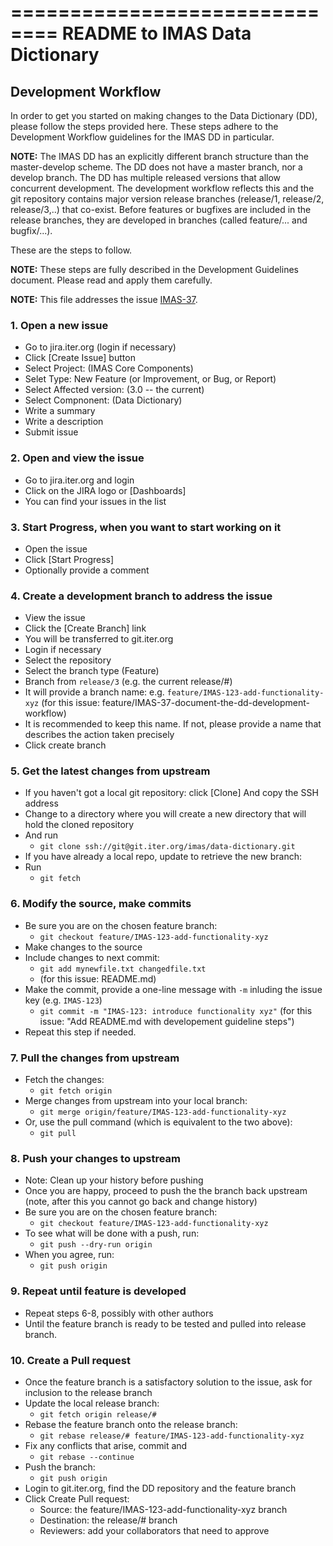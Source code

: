 
==============================
README to IMAS Data Dictionary
==============================

Development Workflow
--------------------
In order to get you started on making changes to the Data Dictionary (DD), please follow the steps provided here. These steps adhere to the Development Workflow guidelines for the IMAS DD in particular.

**NOTE:** The IMAS DD has an explicitly different branch structure than the master-develop scheme. The DD does not have a master branch, nor a develop branch. The DD has multiple released versions that allow concurrent development. The development workflow reflects this and the git repository contains major version release branches (release/1, release/2, release/3,..) that co-exist. Before features or bugfixes are included in the release branches, they are developed in branches (called feature/... and bugfix/...).

These are the steps to follow.

**NOTE:** These steps are fully described in the Development Guidelines document. Please read and apply them carefully. 

**NOTE:** This file addresses the issue [IMAS-37](https://jira.iter.org/browse/IMAS-37).

###    1. Open a new issue   
- Go to jira.iter.org (login if necessary)    
- Click [Create Issue] button   
- Select Project: (IMAS Core Components)
- Selet Type: New Feature (or Improvement, or Bug, or Report)   
- Select Affected version: (3.0 -- the current)   
- Select Compnonent: (Data Dictionary)
- Write a summary
- Write a description   
- Submit issue    

### 2. Open and view the issue      
- Go to jira.iter.org and login   
- Click on the JIRA logo or [Dashboards]    
- You can find your issues in the list    

### 3. Start Progress, when you want to start working on it     
- Open the issue    
- Click [Start Progress]    
- Optionally provide a comment    

### 4. Create a development branch to address the issue     
- View the issue    
- Click the [Create Branch] link    
- You will be transferred to git.iter.org   
- Login if necessary    
- Select the repository   
- Select the branch type (Feature)    
- Branch from `release/3` (e.g. the current release/#)    
- It will provide a branch name: e.g. `feature/IMAS-123-add-functionality-xyz` (for this issue: feature/IMAS-37-document-the-dd-development-workflow)   
- It is recommended to keep this name. If not, please provide a name that describes the action taken precisely    
- Click create branch   

### 5. Get the latest changes from upstream
- If you haven't got a local git repository: click [Clone] And copy the SSH address   
- Change to a directory where you will create a new directory that will hold the cloned repository    
- And run
  - `git clone ssh://git@git.iter.org/imas/data-dictionary.git`
- If you have already a local repo, update to retrieve the new branch:    
- Run
  - `git fetch`

### 6. Modify the source, make commits
- Be sure you are on the chosen feature branch:
  - `git checkout feature/IMAS-123-add-functionality-xyz`
- Make changes to the source
- Include changes to next commit:
  - `git add mynewfile.txt changedfile.txt`
  - (for this issue: README.md)
- Make the commit, provide a one-line message with `-m` inluding the issue key (e.g. `IMAS-123`)
  - `git commit -m "IMAS-123: introduce functionality xyz"` (for this issue: "Add README.md with developement guideline steps")
- Repeat this step if needed.

### 7. Pull the changes from upstream
- Fetch the changes:
  - `git fetch origin`
- Merge changes from upstream into your local branch:
  - `git merge origin/feature/IMAS-123-add-functionality-xyz`
- Or, use the pull command (which is equivalent to the two above):
  - `git pull`

### 8. Push your changes to upstream
- Note: Clean up your history before pushing
- Once you are happy, proceed to push the the branch back upstream (note, after this you cannot go back and change history)
- Be sure you are on the chosen feature branch:
  - `git checkout feature/IMAS-123-add-functionality-xyz`
- To see what will be done with a push, run:
  - `git push --dry-run origin`
- When you agree, run:
  - `git push origin`

### 9. Repeat until feature is developed
- Repeat steps 6-8, possibly with other authors
- Until the feature branch is ready to be tested and pulled into release branch.

### 10. Create a Pull request
- Once the feature branch is a satisfactory solution to the issue, ask for inclusion to the release branch
- Update the local release branch:
  - `git fetch origin release/#`
- Rebase the feature branch onto the release branch:
  - `git rebase release/# feature/IMAS-123-add-functionality-xyz`
- Fix any conflicts that arise, commit and 
  - `git rebase --continue`
- Push the branch:
  - `git push origin`
- Login to git.iter.org, find the DD repository and the feature branch
- Click Create Pull request:
  - Source: the feature/IMAS-123-add-functionality-xyz branch 
  - Destination: the release/# branch
  - Reviewers: add your collaborators that need to approve
